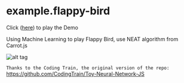 # example.flappy-bird 

Click ([here]( https://akashsamlal.github.io/FlappyBird-NeuroEvolution/)) to play the Demo

Using Machine Learning to play Flappy Bird, use NEAT algorithm from Carrot.js 

![alt tag](https://github.com/akashsamlal/FlappyBird-NeuroEvolution/blob/gh-pages/img/flappyCap.png?raw=true)

`Thanks to the Coding Train, the original version of the repo:` https://github.com/CodingTrain/Toy-Neural-Network-JS 

